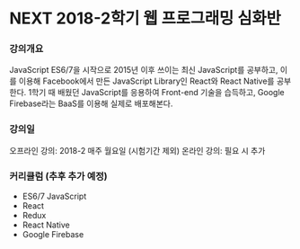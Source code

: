 # NEXT 2018-2학기 웹 프로그래밍 심화반

### 강의개요
JavaScript ES6/7을 시작으로 2015년 이후 쓰이는 최신 JavaScript를 공부하고, 이를 이용해 Facebook에서 만든 JavaScript Library인 React와 React Native를 공부한다. 1학기 때 배웠던 JavaScript를 응용하여 Front-end 기술을 습득하고, Google Firebase라는 BaaS를 이용해 실제로 배포해본다.

### 강의일
오프라인 강의: 2018-2 매주 월요일 (시험기간 제외)
온라인 강의: 필요 시 추가

### 커리큘럼 (추후 추가 예정)
- ES6/7 JavaScript
- React 
- Redux
- React Native
- Google Firebase

